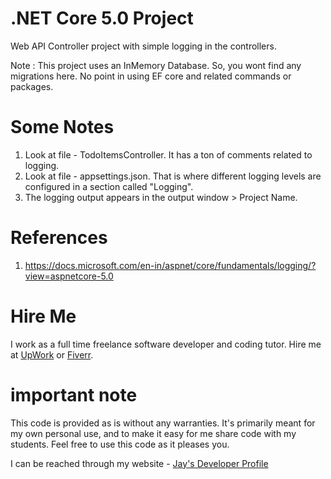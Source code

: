 # .NET Core 5.0 Project

Web API Controller project with simple logging in the controllers.

Note : This project uses an InMemory Database. So, you wont find any migrations here. No point in using EF core and related commands or packages.

# Some Notes

1. Look at file - TodoItemsController. It has a ton of comments related to logging.
1. Look at file - appsettings.json. That is where different logging levels are configured in a section called "Logging".
1. The logging output appears in the output window > Project Name.

# References

1. https://docs.microsoft.com/en-in/aspnet/core/fundamentals/logging/?view=aspnetcore-5.0

# Hire Me

I work as a full time freelance software developer and coding tutor. Hire me at [UpWork](https://www.upwork.com/fl/vijayasimhabr) or [Fiverr](https://www.fiverr.com/jay_codeguy).

# important note

This code is provided as is without any warranties. It's primarily meant for my own personal use, and to make it easy for me share code with my students. Feel free to use this code as it pleases you.

I can be reached through my website - [Jay's Developer Profile](https://jay-study-nildana.github.io/developerprofile)
